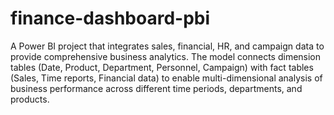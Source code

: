 # finance-dashboard-pbi
 A Power BI project that integrates sales, financial, HR, and campaign data to provide comprehensive business analytics. The model connects dimension tables (Date, Product, Department, Personnel, Campaign) with fact tables (Sales, Time reports, Financial data) to enable multi-dimensional analysis of business performance across different time periods, departments, and products.
